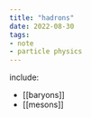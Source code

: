 ```yaml
---
title: "hadrons"
date: 2022-08-30
tags:
- note
- particle physics
---
```

include:
- [[baryons]]
- [[mesons]]